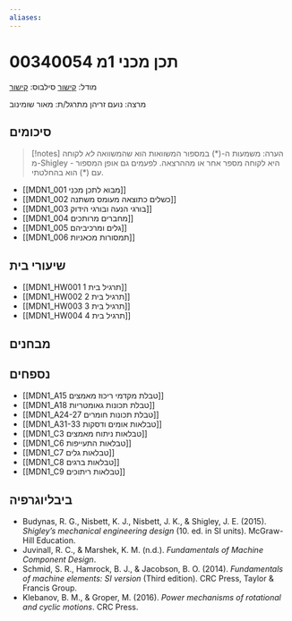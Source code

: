 ```yaml
---
aliases:
---
```

# תכן מכני 1מ 00340054

מודל: [קישור](https://moodle24.technion.ac.il/course/view.php?id=145)
סילבוס: [קישור](https://moodle24.technion.ac.il/pluginfile.php/109737/mod_resource/content/11/syllabus_034054_Winter-2025_v02.pdf)

מרצה: נועם זריהן
מתרגל/ת: מאור שומינוב

## סיכומים

>[!notes] הערה: 
 >משמעות ה-$(\text{*})$ במספור המשוואות הוא שהמשוואה *לא* לקוחה מ-Shigley - היא לקוחה מספר אחר או מההרצאה. לפעמים גם אופן המספור עם $(\text{*})$ הוא בהחלטתי.

- [[MDN1_001 מבוא לתכן מכני]]
- [[MDN1_002 כשלים כתוצאה מעומס משתנה]]
- [[MDN1_003 בורגי הנעה ובורגי הידוק]]
- [[MDN1_004 מחברים מרותכים]]
- [[MDN1_005 גלים ומרכיביהם]]
- [[MDN1_006 תמסורות מכאניות]]
## שיעורי בית
- [[MDN1_HW001 תרגיל בית 1]]
- [[MDN1_HW002 תרגיל בית 2]]
- [[MDN1_HW003 תרגיל בית 3]]
- [[MDN1_HW004 תרגיל בית 4]]
## מבחנים

## נספחים
- [[MDN1_A15 טבלת מקדמי ריכוז מאמצים]]
- [[MDN1_A18 טבלת תכונות גאומטריות]]
- [[MDN1_A24-27 טבלת תכונות חומרים]]
- [[MDN1_A31-33 טבלאות אומים ודסקות]]
- [[MDN1_C3 טבלאות ניתוח מאמצים]]
- [[MDN1_C6 טבלאות התעייפות]]
- [[MDN1_C7 טבלאות גלים]]
- [[MDN1_C8 טבלאות ברגים]]
- [[MDN1_C9 טבלאות ריתוכים]]

## ביבליוגרפיה
- Budynas, R. G., Nisbett, K. J., Nisbett, J. K., & Shigley, J. E. (2015). _Shigley’s mechanical engineering design_ (10. ed. in SI units). McGraw-Hill Education.
- Juvinall, R. C., & Marshek, K. M. (n.d.). _Fundamentals of Machine Component Design_.
- Schmid, S. R., Hamrock, B. J., & Jacobson, B. O. (2014). _Fundamentals of machine elements: SI version_ (Third edition). CRC Press, Taylor & Francis Group.
- Klebanov, B. M., & Groper, M. (2016). _Power mechanisms of rotational and cyclic motions_. CRC Press.